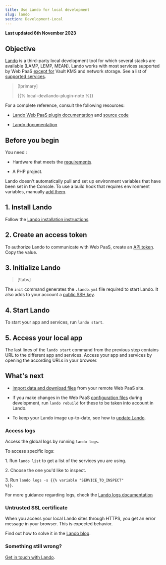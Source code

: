 ```yaml
---
title: Use Lando for local development
slug: lando
section: Development-Local
---
```


**Last updated 6th November 2023**



## Objective  

[Lando](https://docs.lando.dev) is a third-party local development tool for which several stacks are available (LAMP, LEMP, MEAN).
Lando works with most services supported by Web PaaS [except for](https://docs.lando.dev/platformsh/caveats.html#unsupported-things) Vault KMS and network storage.
See a list of [supported services](https://docs.lando.dev/platformsh/config.html#services-yaml).

> [!primary]  
> 
> {{% local-dev/lando-plugin-note %}}
> 
> 

For a complete reference, consult the following resources:

- [Lando Web PaaS plugin documentation](https://docs.lando.dev/platformsh/) and [source code](https://github.com/lando/platformsh)

- [Lando documentation](https://docs.lando.dev/)


## Before you begin

You need :

- Hardware that meets the [requirements](https://docs.lando.dev/getting-started/installation.html#hardware-requirements).

- A PHP project.


Lando doesn't automatically pull and set up environment variables that have been set in the Console.
To use a build hook that requires environment variables, manually [add them](https://docs.lando.dev/platformsh/config.html#environment-variables).

## 1. Install Lando

Follow the [Lando installation instructions](https://docs.lando.dev/getting-started/installation.html).

## 2. Create an access token

To authorize Lando to communicate with Web PaaS, create an [API token](../../administration/cli/api-tokens.md#2-create-an-api-token).
Copy the value.

## 3. Initialize Lando

> [!tabs]      

The `init` command generates the `.lando.yml` file required to start Lando.
It also adds to your account a [public SSH key](../ssh/ssh-keys.md).

## 4. Start Lando

To start your app and services, run `lando start`.

## 5. Access your local app

The last lines of the `lando start` command from the previous step contains URL to the different app and services.
Access your app and services by opening the according URLs in your browser.

## What's next

- [Import data and download files](https://docs.lando.dev/platformsh/sync.html) from your remote Web PaaS site.

- If you make changes in the Web PaaS [configuration files](../../learn-overview/structure) during development, run `lando rebuild` for these to be taken into account in Lando.

- To keep your Lando image up-to-date, see how to [update Lando](https://docs.lando.dev/getting-started/updating.html).


### Access logs

Access the global logs by running `lando logs`.

To access specific logs:

1\. Run `lando list` to get a list of the services you are using.

2\. Choose the one you'd like to inspect.

3\. Run <code>lando logs -s {{% variable "SERVICE_TO_INSPECT" %}}</code>.


For more guidance regarding logs, check the [Lando logs documentation](https://docs.lando.dev/help/logs.html)

### Untrusted SSL certificate

When you access your local Lando sites through HTTPS, you get an error message in your browser.
This is expected behavior.

Find out how to solve it in the [Lando blog](https://lando.dev/blog/2020/03/20/5-things-to-do-after-you-install-lando.html).

### Something still wrong?

[Get in touch with Lando](https://docs.lando.dev/platformsh/support.html).
